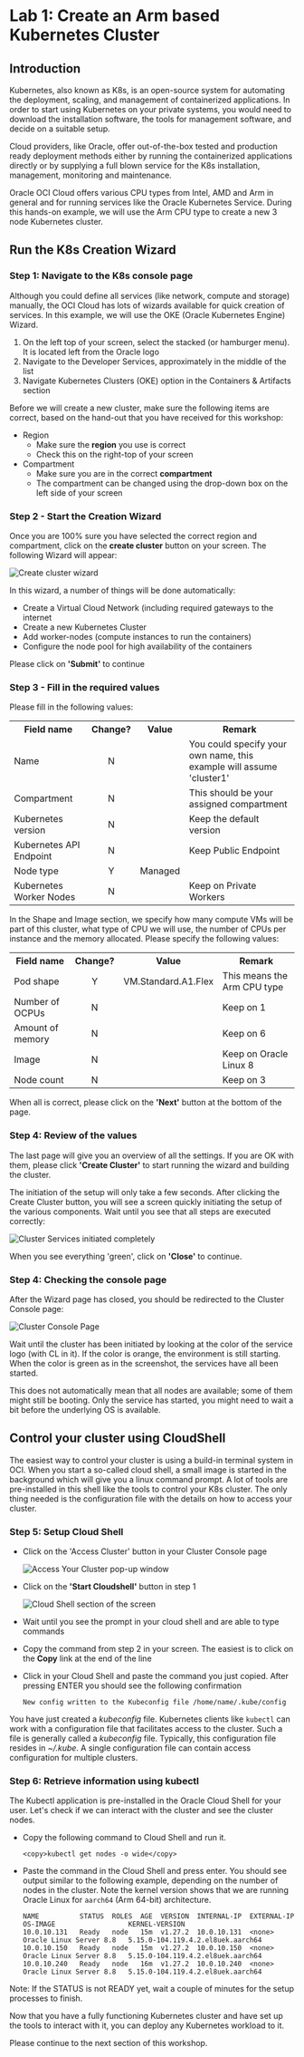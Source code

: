 

# Lab 1: Create an Arm based Kubernetes Cluster

## Introduction

Kubernetes, also known as K8s, is an open-source system for automating the deployment, scaling, and management of containerized applications. In order to start using Kubernetes on your private systems, you would need to download the installation software, the tools for management software, and decide on a suitable setup.

Cloud providers, like Oracle, offer out-of-the-box tested and production ready deployment methods either by running the containerized applications directly or by supplying a full blown service for the K8s installation, management, monitoring and maintenance.

Oracle OCI Cloud offers various CPU types from Intel, AMD and Arm in general and for running services like the Oracle Kubernetes Service. During this hands-on example, we will use the Arm CPU type to create a new 3 node Kubernetes cluster.

## Run the K8s Creation Wizard

### Step 1: Navigate to the K8s console page
Although you could define all services (like network, compute and storage) manually, the OCI Cloud has lots of wizards available for quick creation of services. In this example, we will use the OKE (Oracle Kubernetes Engine) Wizard.

1. On the left top of your screen, select the stacked (or hamburger menu). It is located left from the Oracle logo
2. Navigate to the Developer Services, approximately in the middle of the list
3. Navigate Kubernetes Clusters (OKE) option in the Containers & Artifacts section

Before we will create a new cluster, make sure the following items are correct, based on the hand-out that you have received for this workshop:

- Region
	- Make sure the **region** you use is correct
	- Check this on the right-top of your screen
- Compartment
	- Make sure you are in the correct **compartment**
	- The compartment can be changed using the drop-down box on the left side of your screen

### Step 2 - Start the Creation Wizard

Once you are 100% sure you have selected the correct region and compartment, click on the **create cluster** button on your screen. The following Wizard will appear:

   ![](./images/01-create-cluster-wizard.png "Create cluster wizard")

In this wizard, a number of things will be done automatically:

- Create a Virtual Cloud Network (including required gateways to the internet
- Create a new Kubernetes Cluster
- Add worker-nodes (compute instances to run the containers)
- Configure the node pool for high availability of the containers

Please click on **'Submit'** to continue  

### Step 3 - Fill in the required values

Please fill in the following values:

<table>
  <tr>
    <th>Field name</th><th>Change?</th><th>Value</th><th>Remark</th>
  </tr>
  <tr><td>Name</td>
    <td><center>N</center></td><td></td><td>You could specify your own name, this example will assume 'cluster1'</td></tr>
  <tr><td>Compartment</td>
    <td><center>N</center></td><td></td><td>This should be your assigned compartment</td></tr>
  <tr><td>Kubernetes version</td>
    <td><center>N</center></td><td></td><td>Keep the default version</td></tr>
  <tr><td>Kubernetes API Endpoint</td>
    <td><center>N</center></td><td></td><td>Keep Public Endpoint</td></tr>
  <tr><td>Node type</td>
    <td><center>Y</center></td><td>Managed</td><td></td></tr>
  <tr><td>Kubernetes Worker Nodes</td>
    <td><center>N</center></td><td></td><td>Keep on Private Workers</td></tr>
   </tr>
</table>

In the Shape and Image section, we specify how many compute VMs will be part of this cluster, what type of CPU we will use, the number of CPUs per instance and the memory allocated. Please specify the following values:

<table>
  <tr>
    <th>Field name</th><th>Change?</th><th>Value</th><th>Remark</th>
  </tr>
  <tr><td>Pod shape</td>
    <td><center>Y</center></td><td>VM.Standard.A1.Flex</td><td>This means the Arm CPU type</td></tr>
  <tr><td>Number of OCPUs</td>
    <td><center>N</center></td><td></td><td>Keep on 1</td></tr>
  <tr><td>Amount of memory</td>
    <td><center>N</center></td><td></td><td>Keep on 6</td></tr>
  <tr><td>Image</td>
    <td><center>N</center></td><td></td><td>Keep on Oracle Linux 8</td></tr>
  <tr><td>Node count</td>
    <td><center>N</center></td><td></td><td>Keep on 3</td></tr>
  </tr>
</table>

When all is correct, please click on the **'Next'** button at the bottom of the page.

### Step 4: Review of the values

The last page will give you an overview of all the settings. If you are OK with them, please click **'Create Cluster'** to start running the wizard and building the cluster.

The initiation of the setup will only take a few seconds. After clicking the Create Cluster button, you will see a screen quickly initiating the setup of the various components. Wait until you see that all steps are executed correctly:

   ![](./images/02-creation-complete.png "Cluster Services initiated completely")

When you see everything 'green', click on **'Close'** to continue.

### Step 4: Checking the console page

After the Wizard page has closed, you should be redirected to the Cluster Console page:

   ![](./images/03-cluster-console-page.png "Cluster Console Page")

Wait until the cluster has been initiated by looking at the color of the service logo (with CL in it). If the color is orange, the environment is still starting. When the color is green as in the screenshot, the services have all been started.

This does not automatically mean that all nodes are available; some of them might still be booting. Only the service has started, you might need to wait a bit before the underlying OS is available.

## Control your cluster using CloudShell

The easiest way to control your cluster is using a build-in terminal system in OCI. When you start a so-called cloud shell, a small image is started in the background which will give you a linux command prompt. A lot of tools are pre-installed in this shell like the tools to control your K8s cluster. The only thing needed is the configuration file with the details on how to access your cluster.

### Step 5: Setup Cloud Shell

- Click on the 'Access Cluster' button in your Cluster Console page

   ![](./images/04-access-your-cluster-screen.png "Access Your Cluster pop-up window")
   
- Click on the **'Start Cloudshell'** button in step 1

   ![](./images/05-cloud-shell.png "Cloud Shell section of the screen")

- Wait until you see the prompt in your cloud shell and are able to type commands
- Copy the command from step 2 in your screen. The easiest is to click on the **Copy** link at the end of the line
- Click in your Cloud Shell and paste the command you just copied. After pressing ENTER you should see the following confirmation

    ````
    New config written to the Kubeconfig file /home/name/.kube/config
    ````   

You have just created a *kubeconfig* file. Kubernetes clients like `kubectl` can work with a configuration file that facilitates access to the cluster. Such a file is generally called a *kubeconfig* file. Typically, this configuration file resides in *~/.kube*. A single configuration file can contain access configuration for multiple clusters.

### Step 6: Retrieve information using kubectl

The Kubectl application is pre-installed in the Oracle Cloud Shell for your user. Let's check if we can interact with the cluster and see the cluster nodes.

- Copy the following command to Cloud Shell and run it.
   
    ```
    <copy>kubectl get nodes -o wide</copy>
    ```

- Paste the command in the Cloud Shell and press enter. You should see output similar to the following example, depending on the number of nodes in the cluster. Note the kernel version shows that we are running Oracle Linux for `aarch64` (Arm 64-bit) architecture. 

    ```
    NAME          STATUS  ROLES  AGE  VERSION  INTERNAL-IP  EXTERNAL-IP  OS-IMAGE                  KERNEL-VERSION
    10.0.10.131   Ready   node   15m  v1.27.2  10.0.10.131  <none>       Oracle Linux Server 8.8   5.15.0-104.119.4.2.el8uek.aarch64
    10.0.10.150   Ready   node   15m  v1.27.2  10.0.10.150  <none>       Oracle Linux Server 8.8   5.15.0-104.119.4.2.el8uek.aarch64
    10.0.10.240   Ready   node   16m  v1.27.2  10.0.10.240  <none>       Oracle Linux Server 8.8   5.15.0-104.119.4.2.el8uek.aarch64
    ```

Note: If the STATUS is not READY yet, wait a couple of minutes for the setup processes to finish.

Now that you have a fully functioning Kubernetes cluster and have set up the tools to interact with it, you can deploy any Kubernetes workload to it. 

Please continue to the next section of this workshop.
